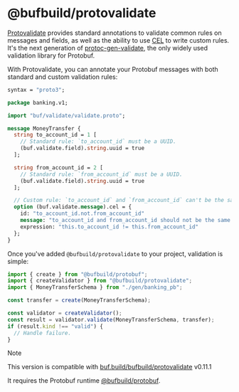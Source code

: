 # @bufbuild/protovalidate

[Protovalidate][protovalidate] provides standard annotations to validate common rules on messages and fields, as well as the ability to use [CEL][cel] to write custom rules. It's the next generation of [protoc-gen-validate][protoc-gen-validate], the only widely used validation library for Protobuf.

With Protovalidate, you can annotate your Protobuf messages with both standard and custom validation rules:

```protobuf
syntax = "proto3";

package banking.v1;

import "buf/validate/validate.proto";

message MoneyTransfer {
  string to_account_id = 1 [
    // Standard rule: `to_account_id` must be a UUID.
    (buf.validate.field).string.uuid = true
  ];

  string from_account_id = 2 [
    // Standard rule: `from_account_id` must be a UUID.
    (buf.validate.field).string.uuid = true
  ];

  // Custom rule: `to_account_id` and `from_account_id` can't be the same.
  option (buf.validate.message).cel = {
    id: "to_account_id.not.from_account_id"
    message: "to_account_id and from_account_id should not be the same value"
    expression: "this.to_account_id != this.from_account_id"
  };
}
```

Once you've added `@bufbuild/protovalidate` to your project, validation is simple:

```ts
import { create } from "@bufbuild/protobuf";
import { createValidator } from "@bufbuild/protovalidate";
import { MoneyTransferSchema } from "./gen/banking_pb";

const transfer = create(MoneyTransferSchema);

const validator = createValidator();
const result = validator.validate(MoneyTransferSchema, transfer);
if (result.kind !== "valid") {
  // Handle failure.
}

```

> [!NOTE]
> 
> This version is compatible with [buf.build/bufbuild/protovalidate](https://buf.build/bufbuild/protovalidate) <!-- upstreamProtovalidateRef -->v0.11.1<!-- upstreamProtovalidateRef -->
>
> It requires the Protobuf runtime [@bufbuild/protobuf](https://www.npmjs.com/package/@bufbuild/protobuf).

[protovalidate]: https://buf.build/docs/protovalidate
[cel]: https://cel.dev
[protoc-gen-validate]: https://github.com/bufbuild/protoc-gen-validate
